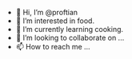 - 👋 Hi, I’m @proftian
- 👀 I’m interested in food.
- 🌱 I’m currently learning cooking.
- 💞️ I’m looking to collaborate on ...
- 📫 How to reach me ...

<!---
proftian/proftian is a ✨ special ✨ repository because its `README.md` (this file) appears on your GitHub profile.
You can click the Preview link to take a look at your changes.
--->

